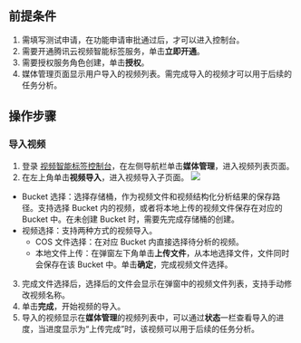 ## 前提条件
1. 需填写测试申请，在功能申请审批通过后，才可以进入控制台。
2. 需要开通腾讯云视频智能标签服务，单击**立即开通**。
3. 需要授权服务角色创建，单击**授权**。
4. 媒体管理页面显示用户导入的视频列表。需完成导入的视频才可以用于后续的任务分析。

## 操作步骤
### 导入视频
1. 登录 [视频智能标签控制台]()，在左侧导航栏单击**媒体管理**，进入视频列表页面。
2. 在左上角单击**视频导入**，进入视频导入子页面。
![](https://qcloudimg.tencent-cloud.cn/raw/bb50320193f2d6ab26feaedc713828a8.png)
 - Bucket 选择：选择存储桶，作为视频文件和视频结构化分析结果的保存路径。支持选择 Bucket 内的视频，或者将本地上传的视频文件保存在对应的 Bucket 中。在未创建 Bucket 时，需要先完成存储桶的创建。
 - 视频选择：支持两种方式的视频导入。
	 - COS 文件选择：在对应 Bucket 内直接选择待分析的视频。
	 - 本地文件上传：在弹窗左下角单击**上传文件**，从本地选择文件，文件同时会保存在该 Bucket 中。单击**确定**，完成视频文件选择。
3. 完成文件选择后，选择后的文件会显示在弹窗中的视频文件列表，支持手动修改视频名称。
4. 单击**完成**，开始视频的导入。
5. 导入的视频显示在**媒体管理**的视频列表中，可以通过**状态**一栏查看导入的进度，当进度显示为“上传完成”时，该视频可以用于后续的任务分析。




